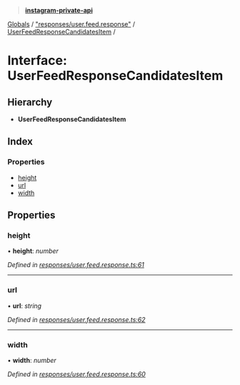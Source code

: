 > **[instagram-private-api](../README.md)**

[Globals](../README.md) / ["responses/user.feed.response"](../modules/_responses_user_feed_response_.md) / [UserFeedResponseCandidatesItem](_responses_user_feed_response_.userfeedresponsecandidatesitem.md) /

# Interface: UserFeedResponseCandidatesItem

## Hierarchy

* **UserFeedResponseCandidatesItem**

## Index

### Properties

* [height](_responses_user_feed_response_.userfeedresponsecandidatesitem.md#height)
* [url](_responses_user_feed_response_.userfeedresponsecandidatesitem.md#url)
* [width](_responses_user_feed_response_.userfeedresponsecandidatesitem.md#width)

## Properties

###  height

• **height**: *number*

*Defined in [responses/user.feed.response.ts:61](https://github.com/dilame/instagram-private-api/blob/3e16058/src/responses/user.feed.response.ts#L61)*

___

###  url

• **url**: *string*

*Defined in [responses/user.feed.response.ts:62](https://github.com/dilame/instagram-private-api/blob/3e16058/src/responses/user.feed.response.ts#L62)*

___

###  width

• **width**: *number*

*Defined in [responses/user.feed.response.ts:60](https://github.com/dilame/instagram-private-api/blob/3e16058/src/responses/user.feed.response.ts#L60)*